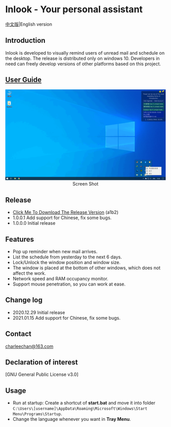 # Inlook - Your personal assistant

[中文版](https://github.com/charleechan/Inlook/blob/main/Readme_CN.md)|English version

## Introduction
Inlook is developed to visually remind users of unread mail and schedule on the desktop. The release is distributed only on windows 10. Developers in need can freely develop versions of other platforms based on this project.

## [User Guide](https://charleechan.github.io/Github_Gitbook_Cnblogs/inlook.html)


<div align=center><img src= 'img/screen_shot.png'></div>
<div align=center>Screen Shot</div>

## Release

* [Click Me To Download The Release Version](https://pan.baidu.com/s/1gzzFjWwLh1hMKob9biTz0g) (a1b2)
* 1.0.0.1 Add support for Chinese, fix some bugs.
* 1.0.0.0 Initial release


## Features

* Pop up reminder when new mail arrives.
* List the schedule from yesterday to the next 6 days.
* Lock/Unlock the window position and window size.
* The window is placed at the bottom of other windows, which does not affect the work.
* Network speed and RAM occupancy monitor.
* Support mouse penetration, so you can work at ease.

## Change log
* 2020.12.29 Initial release
* 2021.01.15 Add support for Chinese, fix some bugs.

## Contact

charleechan@163.com

## Declaration of interest

[GNU General Public License v3.0]

## Usage

* Run at startup: Create a shortcut of **start.bat** and move it into folder `C:\Users\[username]\AppData\Roaming\Microsoft\Windows\Start Menu\Programs\Startup`.
* Change the language whenever you want in **Tray Menu**.